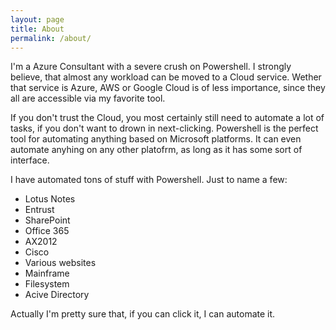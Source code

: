 ```yaml
---
layout: page
title: About
permalink: /about/
---
```


I'm a Azure Consultant with a severe crush on Powershell. I strongly believe, that almost any workload can be moved to a Cloud service. Wether that service is Azure, AWS or Google Cloud is of less importance, since they all are accessible via my favorite tool.

If you don't trust the Cloud, you most certainly still need to automate a lot of tasks, if you don't want to drown in next-clicking. Powershell is the perfect tool for automating anything based on Microsoft platforms. It can even automate anyhing on any other platofrm, as long as it has some sort of interface.

I have automated tons of stuff with Powershell. Just to name a few:
* Lotus Notes
* Entrust
* SharePoint
* Office 365
* AX2012
* Cisco
* Various websites
* Mainframe
* Filesystem
* Acive Directory

Actually I'm pretty sure that, if you can click it, I can automate it.